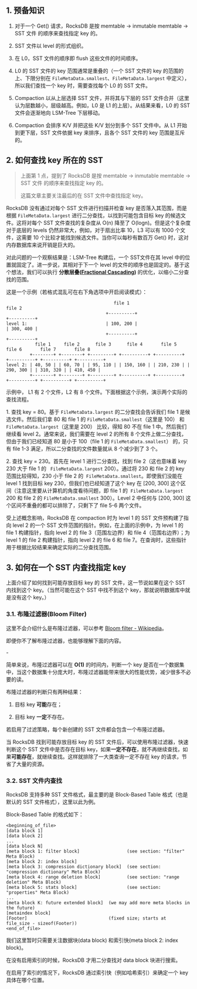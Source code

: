 
## 1. 预备知识

1. 对于一个 Get() 请求，RocksDB 是按 memtable -> inmutable memtable -> SST 文件 的顺序来查找指定 key 的。

2. SST 文件以 level 的形式组织。

3. 在 L0，SST 文件的顺序即 flush 这些文件的时间顺序。

4. L0 的 SST 文件的 key 范围通常是重叠的（一个 SST 文件的 key 的范围的上、下限分别在 `FileMetaData.smallest`、`FileMetaData.largest` 中定义），所以我们查找一个 key 时，需要查找每个 L0 的 SST 文件。

5. Compaction 以从上层选择 SST 文件，并将其与下层的 SST 文件合并（这里认为层数越小，层级越高。例如，L0 是 L1 的上层）。从结果来看，L0 的 SST 文件会逐渐地向 LSM-Tree 下层移动。

6. Compaction 会排序 K/V 并把这些 K/V 划分到多个 SST 文件中。从 L1 开始到更下层，SST 文件依据 key 来排序，且各个 SST 文件的 key 范围是互斥的。

## 2. 如何查找 key 所在的 SST

> 上面第 1 点，提到了 RocksDB 是按 memtable -> inmutable memtable -> SST 文件 的顺序来查找指定 key 的。
> 
> 这篇文章主要关注最后的在 SST 文件中查找指定 key。

RocksDB 没有通过对每个 SST 文件进行扫描并检查 key 是否落入其范围，而是根据 `FileMetaData.largest` 进行二分查找，以找到可能包含目标 key 的候选文件。这将对每个 SST 文件查找的复杂度从 O(n) 降至了 O(logn)。但是这个复杂度对于底层的 levels 仍然非常大，例如，对于扇出比率 10，L3 可以有 1000 个文件，这需要 10 个比较才能找到候选文件。当你可以每秒有数百万 Get() 时，这对内存数据库来说开销是巨大的。

对此问题的一个观察结果是：LSM-Tree 构建后，一个 SST文件在其 level 中的位置就固定了。进一步说，其相对于下一个 level 的文件的顺序也是固定的。基于这个想法，我们可以执行 **分散层叠([Fractional Cascading](https://en.wikipedia.org/wiki/Fractional_cascading))** 的优化，以缩小二分查找的范围。

这是一个示例（若格式混乱可在右下角选项中开启阅读模式）：

```
                                         file 1                                          file 2
                                      +----------+                                    +----------+
level 1:                              | 100, 200 |                                    | 300, 400 |
                                      +----------+                                    +----------+
           file 1     file 2      file 3      file 4       file 5       file 6       file 7       file 8
         +--------+ +--------+ +---------+ +----------+ +----------+ +----------+ +----------+ +----------+
level 2: | 40, 50 | | 60, 70 | | 95, 110 | | 150, 160 | | 210, 230 | | 290, 300 | | 310, 320 | | 410, 450 |
         +--------+ +--------+ +---------+ +----------+ +----------+ +----------+ +----------+ +----------+
```

示例中， L1 有 2 个文件，L2 有 8 个文件。下面根据这个示例，演示两个实际的查找流程。

1\. 查找 key = 80。基于 `FileMetaData.largest` 的二分查找会告诉我们 file 1 是候选文件。然后我们拿 80 和 file 1 的 `FileMetaData.smallest`（这里是 100） 和 `FileMetaData.largest`（这里是 200） 比较，得知 80 不在 file 1 中。然后我们继续看 level 2。通常来说，我们需要在 level 2 的所有 8 个文件上做二分查找，但由于我们已经知道 80 是小于 100（file 1 的 `FileMetaData.smallest`） 的，只有 file 1-3 满足，所以二分查找的文件数量就从 8 个减少到了 3 个。

2\. 查找 key = 230。首先在 level 1 进行二分查找，找到 file 2（这也意味着 key 230 大于 file 1 的 ` FileMetaData.largest` 200）。通过将 230 和 file 2 的 key 范围比较得知，230 小于 file 2 的  `FileMetaData.smallest`。即使我们没能在 level 1 找到目标 key 230，但我们也已经知道了这个 key 在 [200, 300] 这个区间（注意这里要从计算机的角度看待问题，即 file 1 的  `FileMetaData.largest` 200 和 file 2 的 `FileMetaData.smallest` 300）。Level 2 中任何与 [200, 300] 这个区间不重叠的都可以排除了，只剩下了 file 5-6 两个文件。

受上述概念影响，RocksDB 在 compaction 时为 level 1 的 SST 文件预构建了指向 level 2 的一个 SST 文件范围的指针。例如，在上面的示例中，为 level 1 的 file 1 构建指针，指向 level 2 的 file 3（范围左边界）和 file 4（范围右边界）；为 level 1 的 file 2 构建指针，指向 level 2 的 file 6 和 file 7。在查询时，这些指针用于根据比较结果来确定实际的二分查找范围。

## 3. 如何在一个 SST 内查找指定 key

上面介绍了如何找到可能存放目标 key 的 SST 文件，这一节说如果在这个 SST 内找到这个 key。（当然可能在这个 SST 中找不到这个 key，那就说明数据库中就是没有这个 key。）

### 3.1. 布隆过滤器(Bloom Filter)

这里不会介绍什么是布隆过滤器，可以参考 [Bloom filter - Wikipedia](https://en.wikipedia.org/wiki/Bloom_filter)。

即便你不了解布隆过滤器，也能够理解下面的内容。

\-

简单来说，布隆过滤器可以在 **O(1)** 的时间内，判断一个 key 是否在一个数据集中，当这个数据集十分庞大时，布隆过滤器能带来很大的性能优势，减少很多不必要的读。

布隆过滤器的判断只有两种结果：

1. 目标 key **可能**存在；

2. 目标 key **一定**不存在。

若启用了过滤策略，每个新创建的 SST 文件都会包含一个布隆过滤器。

当 RocksDB 找到可能存放目标 key 的 SST 文件后，可以使用布隆过滤器，快速判断这个 SST 文件中是否存在目标 key，如果**一定不存在**，就不再继续查找，如果**可能存在**，就继续查找。这样就排除了一大类查询一定不存在 key 的请求，节省了大量的资源。

### 3.2. SST 文件内查找

RocksDB 支持多种 SST 文件格式，最主要的是 Block-Based Table 格式（也是默认的 SST 文件格式），这里以此为例。

Block-Based Table 的格式如下：

```
<beginning_of_file>
[data block 1]
[data block 2]
...
[data block N]
[meta block 1: filter block]                  (see section: "filter" Meta Block)
[meta block 2: index block]
[meta block 3: compression dictionary block]  (see section: "compression dictionary" Meta Block)
[meta block 4: range deletion block]          (see section: "range deletion" Meta Block)
[meta block 5: stats block]                   (see section: "properties" Meta Block)
...
[meta block K: future extended block]  (we may add more meta blocks in the future)
[metaindex block]
[Footer]                               (fixed size; starts at file_size - sizeof(Footer))
<end_of_file>
```

我们这里暂时只需要关注数据块(data block) 和索引快(meta block 2: index block)。

在没有启用索引的时候，RocksDB 才用二分查找对 data block 块进行搜索。

在启用了索引的情况下，RocksDB 通过索引快（例如哈希索引）来确定一个 key 具体在哪个位置。
